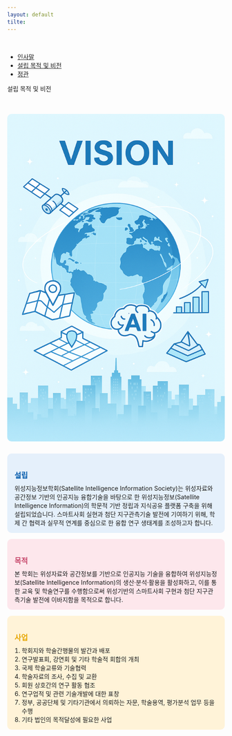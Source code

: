 ```yaml
---
layout: default
tilte:
---
```


<style>
.button {
    display: block;
    background-color: white;
    border: 1px solid;
    border-width: 2px;
    border-color: #eae5e5;
    color: black;
    text-align: center;
    padding: 15px 20px;
    font-family: 'Noto Sans','맑은 고딕','Malgun Gothic',Arial,Helvetica,sans-serif,Lucida,'Grande','Microsoft YaHei','Hiragino Sans GB', 'SimSun', 'Meiryo';
    font-size: 20px;
}
</style>

<br>
<div class="gaybar__container">
  <ul>
    <li><a href="../인사말"> 인사말 </a></li>
    <li><a href="../설립목적및비전"> 설립 목적 및 비전 </a></li>
    <li><a href="../정관"> 정관 </a></li>    
  </ul>
</div>



<div class="gayheader">
  <span>설립 목적 및 비전</span>
  <div></div>
</div>

<section id="vision" style="margin-top: 2em;">
  <h2 style="font-size: 2.5em; font-weight: bold; margin-bottom: 1em;">
  </h2>

  <div style="display: flex; flex-wrap: wrap; justify-content: center; gap: 2em; margin-top: 2em; align-items: stretch;">
    <div style="flex: 1 1 48%; min-width: 320px;">
      <img src="/assets/img/vision.png" alt="비전 이미지" style="width: 100%; height: 100%; object-fit: cover; border-radius: 10px;">
    </div>
    <div style="flex: 1 1 48%; min-width: 320px; display: flex; flex-direction: column; justify-content: space-between; gap: 1em;">
      <div style="background: #e5f0fb; padding: 1em 1.2em; border-radius: 10px; flex: 1;">
        <h3 style="font-size: 1.2em; font-weight: bold; color: #005bac; margin-bottom: 0.5em;">설립</h3>
        <p style="margin: 0;">
          위성지능정보학회(Satellite Intelligence Information Society)는 위성자료와 공간정보 기반의 인공지능 융합기술을 바탕으로 한 위성지능정보(Satellite Intelligence Information)의 학문적 기반 정립과 지식공유 플랫폼 구축을 위해 설립되었습니다. 스마트사회 실현과 첨단 지구관측기술 발전에 기여하기 위해, 학제 간 협력과 실무적 연계를 중심으로 한 융합 연구 생태계를 조성하고자 합니다.
        </p>
      </div>
      <div style="background: #fde7ec; padding: 1em 1.2em; border-radius: 10px; flex: 1;">
        <h3 style="font-size: 1.2em; font-weight: bold; color: #c84a6d; margin-bottom: 0.5em;">목적</h3>
        <p style="margin: 0;">
          본 학회는 위성자료와 공간정보를 기반으로 인공지능 기술을 융합하여 위성지능정보(Satellite Intelligence Information)의 생산·분석·활용을 활성화하고, 이를 통한 교육 및 학술연구를 수행함으로써 위성기반의 스마트사회 구현과 첨단 지구관측기술 발전에 이바지함을 목적으로 합니다.
        </p>
      </div>
      <div style="background: #fff3d8; padding: 1em 1.2em; border-radius: 10px; flex: 1;">
        <h3 style="font-size: 1.2em; font-weight: bold; color: #e6a600; margin-bottom: 0.5em;">사업</h3>
        <ul style="margin: 0; padding-left: 1.2em; list-style-type: decimal;">
          <li>학회지와 학술간행물의 발간과 배포</li>
          <li>연구발표회, 강연회 및 기타 학술적 회합의 개최</li>
          <li>국제 학술교류와 기술협력</li>
          <li>학술자료의 조사, 수집 및 교환</li>
          <li>회원 상호간의 연구 활동 협조</li>
          <li>연구업적 및 관련 기술개발에 대한 표창</li>
          <li>정부, 공공단체 및 기타기관에서 의뢰하는 자문, 학술용역, 평가분석 업무 등을 수행</li>
          <li>기타 법인의 목적달성에 필요한 사업</li>
        </ul>
      </div>
    </div>
  </div>
</section>
